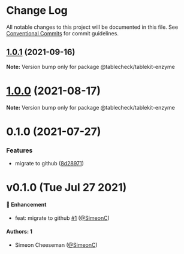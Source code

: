 # Change Log

All notable changes to this project will be documented in this file.
See [Conventional Commits](https://conventionalcommits.org) for commit guidelines.

## [1.0.1](https://github.com/tablecheck/tablekit/compare/@tablecheck/tablekit-enzyme@1.0.0...@tablecheck/tablekit-enzyme@1.0.1) (2021-09-16)

**Note:** Version bump only for package @tablecheck/tablekit-enzyme





# [1.0.0](https://github.com/tablecheck/tablekit/compare/@tablecheck/tablekit-enzyme@0.1.0...@tablecheck/tablekit-enzyme@1.0.0) (2021-08-17)

**Note:** Version bump only for package @tablecheck/tablekit-enzyme





# 0.1.0 (2021-07-27)


### Features

* migrate to github ([8d28971](https://github.com/tablecheck/tablekit/commit/8d28971175010fcb2a3cd9c48a749e7af1bdc9f9))





# v0.1.0 (Tue Jul 27 2021)

#### 🚀 Enhancement

- feat: migrate to github [#1](https://github.com/tablecheck/tablekit/pull/1) ([@SimeonC](https://github.com/SimeonC))

#### Authors: 1

- Simeon Cheeseman ([@SimeonC](https://github.com/SimeonC))
